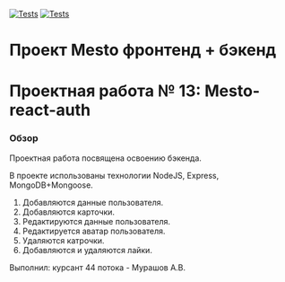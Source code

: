 [![Tests](https://github.com/AndreyMurashov/express-mesto-gha/actions/workflows/tests-13-sprint.yml/badge.svg)](https://github.com/AndreyMurashov/express-mesto-gha/actions/workflows/tests-13-sprint.yml) [![Tests](https://github.com/AndreyMurashov/express-mesto-gha/actions/workflows/tests-14-sprint.yml/badge.svg)](https://github.com/AndreyMurashov/express-mesto-gha/actions/workflows/tests-14-sprint.yml)
# Проект Mesto фронтенд + бэкенд

# Проектная работа № 13: Mesto-react-auth

### Обзор

Проектная работа посвящена освоению бэкенда.


В проекте использованы технологии NodeJS, Express, MongoDB+Mongoose.
1. Добавляются данные пользователя.
2. Добавляются карточки.
3. Редактируются данные пользователя.
4. Редактируется аватар пользователя.
5. Удаляются катрочки.
6. Добавляются и удаляются лайки.



Выполнил: курсант 44 потока - Мурашов А.В.
